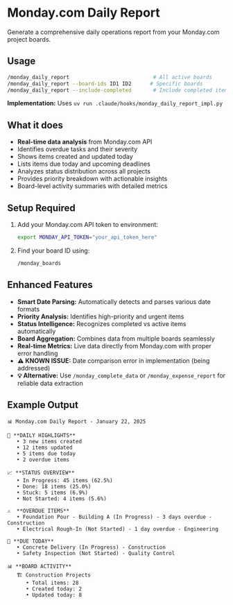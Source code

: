 # Monday.com Daily Report

Generate a comprehensive daily operations report from your Monday.com project boards.

## Usage
```bash
/monday_daily_report                           # All active boards
/monday_daily_report --board-ids ID1 ID2      # Specific boards
/monday_daily_report --include-completed       # Include completed items
```

**Implementation:** Uses `uv run .claude/hooks/monday_daily_report_impl.py`

## What it does
- **Real-time data analysis** from Monday.com API
- Identifies overdue tasks and their severity
- Shows items created and updated today
- Lists items due today and upcoming deadlines
- Analyzes status distribution across all projects
- Provides priority breakdown with actionable insights
- Board-level activity summaries with detailed metrics

## Setup Required
1. Add your Monday.com API token to environment:
   ```bash
   export MONDAY_API_TOKEN="your_api_token_here"
   ```

2. Find your board ID using:
   ```bash
   /monday_boards
   ```

## Enhanced Features
- **Smart Date Parsing:** Automatically detects and parses various date formats
- **Priority Analysis:** Identifies high-priority and urgent items
- **Status Intelligence:** Recognizes completed vs active items automatically
- **Board Aggregation:** Combines data from multiple boards seamlessly
- **Real-time Metrics:** Live data directly from Monday.com with proper error handling
- **⚠️ KNOWN ISSUE:** Date comparison error in implementation (being addressed)
- **💡 Alternative:** Use `/monday_complete_data` or `/monday_expense_report` for reliable data extraction

## Example Output
```
📊 Monday.com Daily Report - January 22, 2025

🎯 **DAILY HIGHLIGHTS**
   • 3 new items created
   • 12 items updated
   • 5 items due today
   • 2 overdue items

📈 **STATUS OVERVIEW**
   • In Progress: 45 items (62.5%)
   • Done: 18 items (25.0%)
   • Stuck: 5 items (6.9%)
   • Not Started: 4 items (5.6%)

⚠️  **OVERDUE ITEMS**
   • Foundation Pour - Building A (In Progress) - 3 days overdue - Construction
   • Electrical Rough-In (Not Started) - 1 day overdue - Engineering

📅 **DUE TODAY**
   • Concrete Delivery (In Progress) - Construction
   • Safety Inspection (Not Started) - Quality Control

📊 **BOARD ACTIVITY**
   🏗️ Construction Projects
      • Total items: 28
      • Created today: 2
      • Updated today: 8
```